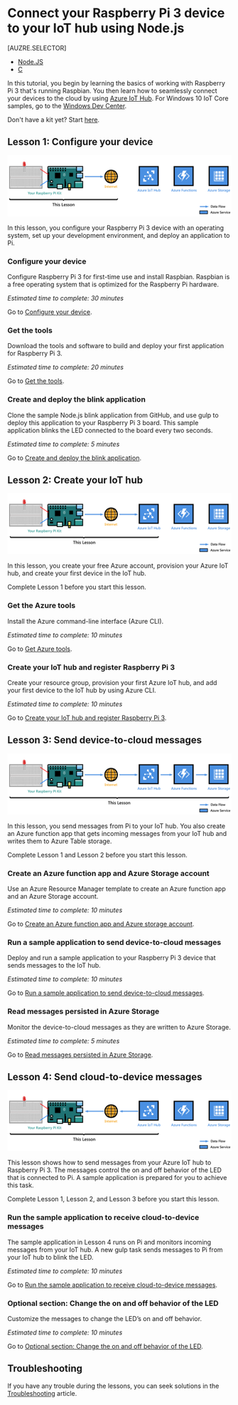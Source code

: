 ﻿<properties
    pageTitle="Connect Raspberry Pi (Node) to Azure IoT - Get started | Azure"
    description="Get started with a Raspberry Pi 3 device, create your Azure IoT hub, and connect your Pi to your IoT hub."
    services="iot-hub"
    documentationcenter=""
    author="shizn"
    manager="timlt"
    tags=""
    keywords="azure iot hub, getting started with the internet of things, iot toolkit"
    experimental="true"
    experiment_id="xshi-happypathemu-20161202" />
<tags
    ms.assetid="b0e14bfa-8e64-440a-a6ec-e507ca0f76ba"
    ms.service="iot-hub"
    ms.devlang="node"
    ms.topic="article"
    ms.tgt_pltfrm="na"
    ms.workload="na"
    ms.date="11/28/2016"
    wacn.date=""
    ms.author="xshi" />


# Connect your Raspberry Pi 3 device to your IoT hub using Node.js
[AUZRE.SELECTOR]
- [Node.JS](/documentation/articles/iot-hub-raspberry-pi-kit-node-get-started/)
- [C](/documentation/articles/iot-hub-raspberry-pi-kit-c-get-started/)

In this tutorial, you begin by learning the basics of working with Raspberry Pi 3 that's running Raspbian. You then learn how to seamlessly connect your devices to the cloud by using [Azure IoT Hub](iot-hub-what-is-iot-hub.md). For Windows 10 IoT Core samples, go to the [Windows Dev Center](http://www.windowsondevices.com/).

Don't have a kit yet? Start [here](/develop/iot/iot-starter-kits).

## Lesson 1: Configure your device
![Lesson 1 end-to-end diagram](./media/iot-hub-raspberry-pi-lessons/e2e-lesson1.png)

In this lesson, you configure your Raspberry Pi 3 device with an operating system, set up your development environment, and deploy an application to Pi.

### Configure your device
Configure Raspberry Pi 3 for first-time use and install Raspbian. Raspbian is a free operating system that is optimized for the Raspberry Pi hardware.

*Estimated time to complete: 30 minutes*

Go to [Configure your device](/documentation/articles/iot-hub-raspberry-pi-kit-node-lesson1-configure-your-device/).

### Get the tools
Download the tools and software to build and deploy your first application for Raspberry Pi 3.

*Estimated time to complete: 20 minutes*

Go to [Get the tools](/documentation/articles/iot-hub-raspberry-pi-kit-node-lesson1-get-the-tools-win32/).

### Create and deploy the blink application
Clone the sample Node.js blink application from GitHub, and use gulp to deploy this application to your Raspberry Pi 3 board. This sample application blinks the LED connected to the board every two seconds.

*Estimated time to complete: 5 minutes*

Go to [Create and deploy the blink application](/documentation/articles/iot-hub-raspberry-pi-kit-node-lesson1-deploy-blink-app/).

## Lesson 2: Create your IoT hub
![Lesson 2 end-to-end diagram](./media/iot-hub-raspberry-pi-lessons/e2e-lesson2.png)

In this lesson, you create your free Azure account, provision your Azure IoT hub, and create your first device in the IoT hub.

Complete Lesson 1 before you start this lesson.

### Get the Azure tools
Install the Azure command-line interface (Azure CLI).

*Estimated time to complete: 10 minutes*

Go to [Get Azure tools](/documentation/articles/iot-hub-raspberry-pi-kit-node-lesson2-get-azure-tools-win32/).

### Create your IoT hub and register Raspberry Pi 3
Create your resource group, provision your first Azure IoT hub, and add your first device to the IoT hub by using Azure CLI.

*Estimated time to complete: 10 minutes*

Go to [Create your IoT hub and register Raspberry Pi 3](/documentation/articles/iot-hub-raspberry-pi-kit-node-lesson2-prepare-azure-iot-hub/).

## Lesson 3: Send device-to-cloud messages
![Lesson 3 end-to-end diagram](./media/iot-hub-raspberry-pi-lessons/e2e-lesson3.png)

In this lesson, you send messages from Pi to your IoT hub. You also create an Azure function app that gets incoming messages from your IoT hub and writes them to Azure Table storage.

Complete Lesson 1 and Lesson 2 before you start this lesson.

### Create an Azure function app and Azure Storage account
Use an Azure Resource Manager template to create an Azure function app and an Azure Storage account.

*Estimated time to complete: 10 minutes*

Go to [Create an Azure function app and Azure storage account](/documentation/articles/iot-hub-raspberry-pi-kit-node-lesson3-deploy-resource-manager-template/).

### Run a sample application to send device-to-cloud messages
Deploy and run a sample application to your Raspberry Pi 3 device that sends messages to the IoT hub.

*Estimated time to complete: 10 minutes*

Go to [Run a sample application to send device-to-cloud messages](/documentation/articles/iot-hub-raspberry-pi-kit-node-lesson3-run-azure-blink/).

### Read messages persisted in Azure Storage
Monitor the device-to-cloud messages as they are written to Azure Storage.

*Estimated time to complete: 5 minutes*

Go to [Read messages persisted in Azure Storage](/documentation/articles/iot-hub-raspberry-pi-kit-node-lesson3-read-table-storage/).

## Lesson 4: Send cloud-to-device messages
![Lesson 4 end-to-end diagram](./media/iot-hub-raspberry-pi-lessons/e2e-lesson4.png)

This lesson shows how to send messages from your Azure IoT hub to Raspberry Pi 3. The messages control the on and off behavior of the LED that is connected to Pi. A sample application is prepared for you to achieve this task.

Complete Lesson 1, Lesson 2, and Lesson 3 before you start this lesson.

### Run the sample application to receive cloud-to-device messages
The sample application in Lesson 4 runs on Pi and monitors incoming messages from your IoT hub. A new gulp task sends messages to Pi from your IoT hub to blink the LED.

*Estimated time to complete: 10 minutes*

Go to [Run the sample application to receive cloud-to-device messages](/documentation/articles/iot-hub-raspberry-pi-kit-node-lesson4-send-cloud-to-device-messages/).

### Optional section: Change the on and off behavior of the LED
Customize the messages to change the LED’s on and off behavior.

*Estimated time to complete: 10 minutes*

Go to [Optional section: Change the on and off behavior of the LED](/documentation/articles/iot-hub-raspberry-pi-kit-node-lesson4-change-led-behavior/).

## Troubleshooting
If you have any trouble during the lessons, you can seek solutions in the [Troubleshooting](/documentation/articles/iot-hub-raspberry-pi-kit-node-troubleshooting/) article.

